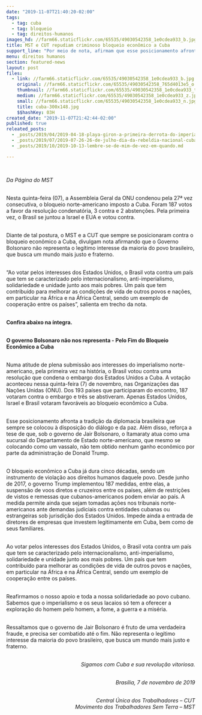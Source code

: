 ```yaml
---
date: "2019-11-07T21:40:20-02:00"
tags:
  - tag: cuba
  - tag: bloqueio
  - tag: direitos-humanos
images_hd: //farm66.staticflickr.com/65535/49030542358_1e0cdea933_b.jpg
title: MST e CUT repudiam criminoso bloqueio econômico a Cuba
support_line: "Por meio de nota, afirmam que esse posicionamento afronta a tradição da diplomacia brasileira que sempre se colocou à disposição do diálogo e da paz."
menu: direitos humanos
section: featured-news
layout: post
files:
  - link: //farm66.staticflickr.com/65535/49030542358_1e0cdea933_b.jpg
    original: //farm66.staticflickr.com/65535/49030542358_765d4013e5_o.jpg
    thumbnail: //farm66.staticflickr.com/65535/49030542358_1e0cdea933_t.jpg
    medium: //farm66.staticflickr.com/65535/49030542358_1e0cdea933_z.jpg
    small: //farm66.staticflickr.com/65535/49030542358_1e0cdea933_n.jpg
    title: cuba-300x148.jpg
    $$hashKey: 03H
created_date: "2019-11-07T21:42:44-02:00"
published: true
releated_posts:
  - _posts/2019/04/2019-04-18-playa-giron-a-primeira-derrota-do-imperialismo-na-america-latina.md
  - _posts/2019/07/2019-07-26-26-de-julho-dia-da-rebeldia-nacional-cubana.md
  - _posts/2019/10/2019-10-13-lembre-se-de-mim-de-vez-em-quando.md

---
```

<p>&nbsp;</p>

<p><em>Da P&aacute;gina do MST&nbsp;</em></p>

<p><br />
Nesta quinta-feira (07), a Assembleia Geral da ONU condenou pela 27&ordf; vez consecutiva, o bloqueio norte-americano imposto a Cuba. Foram 187 votos a favor da resolu&ccedil;&atilde;o condenat&oacute;ria, 3 contra e 2 absten&ccedil;&otilde;es. Pela primeira vez, o Brasil se juntou a Israel e EUA e votou contra.&nbsp;&nbsp;</p>

<p><br />
Diante de tal postura, o MST e a CUT que sempre se posicionaram contra o bloqueio econ&ocirc;mico a Cuba, divulgam nota afirmando que o Governo Bolsonaro n&atilde;o representa o leg&iacute;timo interesse da maioria do povo brasileiro, que busca um mundo mais justo e fraterno.</p>

<p><br />
&ldquo;Ao votar pelos interesses dos Estados Unidos, o Brasil vota contra um pa&iacute;s que tem se caracterizado pelo internacionalismo, anti-imperialismo, solidariedade e unidade junto aos mais pobres. Um pa&iacute;s que tem contribu&iacute;do para melhorar as condi&ccedil;&otilde;es de vida de outros povos e na&ccedil;&otilde;es, em particular na &Aacute;frica e na &Aacute;frica Central, sendo um exemplo de coopera&ccedil;&atilde;o entre os pa&iacute;ses&rdquo;, salienta em trecho da nota.&nbsp;</p>

<p><br />
<strong>Confira abaixo na &iacute;ntegra.&nbsp;</strong></p>

<p><br />
<strong>O governo Bolsonaro n&atilde;o nos representa - Pelo Fim do Bloqueio Econ&ocirc;mico a Cuba</strong></p>

<p><br />
Numa atitude de plena submiss&atilde;o aos interesses do imperialismo norte-americano, pela primeira vez na hist&oacute;ria, o Brasil votou contra uma resolu&ccedil;&atilde;o que condena o embargo dos Estados Unidos a Cuba. A vota&ccedil;&atilde;o aconteceu nessa quinta-feira (7) de novembro, nas Organiza&ccedil;&otilde;es das Na&ccedil;&otilde;es Unidas (ONU). Dos 193 pa&iacute;ses que participaram do encontro, 187 votaram contra o embargo e tr&ecirc;s se abstiveram. Apenas Estados Unidos, Israel e Brasil votaram favor&aacute;veis ao bloqueio econ&ocirc;mico a Cuba.</p>

<p><br />
Esse posicionamento afronta a tradi&ccedil;&atilde;o da diplomacia brasileira que sempre se colocou &agrave; disposi&ccedil;&atilde;o do di&aacute;logo e da paz. Al&eacute;m disso, refor&ccedil;a a tese de que, sob o governo de Jair Bolsonaro, o Itamaraty atua como uma sucursal do Departamento de Estado norte-americano, que mesmo se colocando como um vassalo, n&atilde;o tem obtido nenhum ganho econ&ocirc;mico por parte da administra&ccedil;&atilde;o de Donald Trump.</p>

<p><br />
O bloqueio econ&ocirc;mico a Cuba j&aacute; dura cinco d&eacute;cadas, sendo um instrumento de viola&ccedil;&atilde;o aos direitos humanos daquele povo. Desde junho de 2017, o governo Trump implementou 187 medidas, entre elas, a suspens&atilde;o de voos diretos e cruzeiros entre os pa&iacute;ses, al&eacute;m de restri&ccedil;&otilde;es de vistos e remessas que cubanos-americanos podem enviar ao pa&iacute;s. A medida permite ainda que sejam tomadas a&ccedil;&otilde;es nos tribunais norte-americanos ante demandas judiciais contra entidades cubanas ou estrangeiras sob jurisdi&ccedil;&atilde;o dos Estados Unidos. Impede ainda a entrada de diretores de empresas que investem legitimamente em Cuba, bem como de seus familiares.&nbsp;</p>

<p><br />
Ao votar pelos interesses dos Estados Unidos, o Brasil vota contra um pa&iacute;s que tem se caracterizado pelo internacionalismo, anti-imperialismo, solidariedade e unidade junto aos mais pobres. Um pa&iacute;s que tem contribu&iacute;do para melhorar as condi&ccedil;&otilde;es de vida de outros povos e na&ccedil;&otilde;es, em particular na &Aacute;frica e na &Aacute;frica Central, sendo um exemplo de coopera&ccedil;&atilde;o entre os pa&iacute;ses.</p>

<p><br />
Reafirmamos o nosso apoio e toda a nossa solidariedade ao povo cubano. Sabemos que o imperialismo e os seus lacaios s&oacute; tem a oferecer a explora&ccedil;&atilde;o do homem pelo homem, a fome, a guerra e a mis&eacute;ria.</p>

<p><br />
Ressaltamos que o governo de Jair Bolsonaro &eacute; fruto de uma verdadeira fraude, e precisa ser combatido at&eacute; o fim. N&atilde;o representa o leg&iacute;timo interesse da maioria do povo brasileiro, que busca um mundo mais justo e fraterno.</p>

<p style="text-align: right;"><br />
<em>Sigamos com Cuba e sua revolu&ccedil;&atilde;o vitoriosa.</em></p>

<p style="text-align: right;"><br />
<em>Bras&iacute;lia, 7 de novembro de 2019</em></p>

<p style="text-align: right;"><br />
<em>Central &Uacute;nica dos Trabalhadores &ndash; CUT<br />
Movimento dos Trabalhadores Sem Terra &ndash; MST</em></p>
